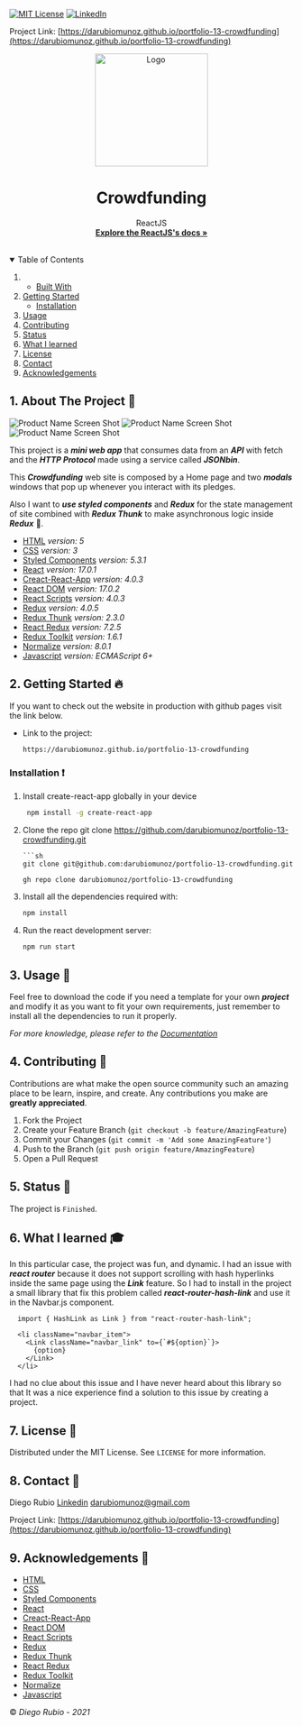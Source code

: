 [![MIT License][license-shield]][license-url]
[![LinkedIn][linkedin-shield]][linkedin-url]

<!-- PROJECT LOGO -->
Project Link: [https://darubiomunoz.github.io/portfolio-13-crowdfunding](https://darubiomunoz.github.io/portfolio-13-crowdfunding)
<br />
<p align="center">
  <a href="https://darubiomunoz.github.io/portfolio-13-crowdfunding">
    <img src="./src/assets/images/readme-logo.svg" alt="Logo" width="200" height="200">
  </a>
  <h1 align="center">Crowdfunding</h1>
  <p align="center">
    ReactJS
    <br />
    <a href="https://reactjs.org/docs/getting-started.html"><strong>Explore the ReactJS's docs »</strong></a>
    <br />
    <br />
  </p>
</p>

<!-- TABLE OF CONTENTS --> 
<details open="open">
  <summary>Table of Contents</summary>
  <ol>
    <li>
      <ul>
        <li><a href="#built-with">Built With</a></li>
      </ul>
    </li>
    <li>
      <a href="#getting-started">Getting Started</a>
      <ul>
        <li><a href="#installation">Installation</a></li>
      </ul>
    </li>
    <li><a href="#usage">Usage</a></li>
    <li><a href="#contributing">Contributing</a></li>
    <li><a href="#status">Status</a></li>
    <li><a href="#what-i-learned">What I learned</a></li>
    <li><a href="#license">License</a></li>
    <li><a href="#contact">Contact</a></li>
    <li><a href="#acknowledgements">Acknowledgements</a></li>
  </ol>
</details>

<!-- ABOUT THE PROJECT -->
## 1. About The Project :round_pushpin:

![Product Name Screen Shot][product-screenshot]
![Product Name Screen Shot][product-screenshot-frontend]
![Product Name Screen Shot][product-screenshot-mobile]

This project is a ***mini web app*** that consumes data from an ***API*** with fetch and the ***HTTP Protocol*** made using a service called ***JSONbin***.

This ***Crowdfunding*** web site is composed by a Home page and two ***modals*** windows that pop up whenever you interact with its pledges.

Also I want to ***use styled components*** and ***Redux*** for the state management of site combined with ***Redux Thunk*** to make asynchronous logic inside ***Redux*** :stars:.

* [HTML](https://developer.mozilla.org/en-US/docs/Web/Guide/HTML/HTML5) _version: 5_
* [CSS](https://developer.mozilla.org/en-US/docs/Web/CSS/Reference) _version: 3_
* [Styled Components](https://styled-components.com/) _version: 5.3.1_
* [React](https://reactjs.org/) _version: 17.0.1_
* [Creact-React-App](https://create-react-app.dev/) _version: 4.0.3_
* [React DOM](https://reactjs.org/docs/react-dom.html) _version: 17.0.2_
* [React Scripts](https://create-react-app.dev/docs/available-scripts/) _version: 4.0.3_
* [Redux](https://redux.js.org/) _version: 4.0.5_
* [Redux Thunk](https://redux.js.org/) _version: 2.3.0_
* [React Redux](https://react-redux.js.org/) _version: 7.2.5_
* [Redux Toolkit](https://redux-toolkit.js.org/) _version: 1.6.1_
* [Normalize](https://necolas.github.io/normalize.css/) _version: 8.0.1_
* [Javascript](https://developer.mozilla.org/en-US/docs/Web/javascript) _version: ECMAScript 6+_

<!-- GETTING STARTED -->
## 2. Getting Started :fire:

If you want to check out the website in production with github pages visit the link below.

* Link to the project:
  ```sh
  https://darubiomunoz.github.io/portfolio-13-crowdfunding
  ```

### Installation  :exclamation:

1. Install create-react-app globally in your device
   ```sh
    npm install -g create-react-app
   ```

2. Clone the repo
   git clone https://github.com/darubiomunoz/portfolio-13-crowdfunding.git
   ```
   ```sh
   git clone git@github.com:darubiomunoz/portfolio-13-crowdfunding.git
   ```
   ```sh
   gh repo clone darubiomunoz/portfolio-13-crowdfunding
   ```

3. Install all the dependencies required with:
   ```sh
   npm install
   ```

4. Run the react development server:
    ```sh
    npm run start
    ```
<!-- USAGE EXAMPLES -->
## 3. Usage :star2:

Feel free to download the code if you need a template for your own ***project*** and modify it as you want to fit your own requirements, just remember to install all the dependencies to run it properly.

_For more knowledge, please refer to the [Documentation](https://reactjs.org/)_

<!-- CONTRIBUTING -->
## 4. Contributing :tada:

Contributions are what make the open source community such an amazing place to be learn, inspire, and create. Any contributions you make are **greatly appreciated**.

1. Fork the Project
2. Create your Feature Branch (`git checkout -b feature/AmazingFeature`)
3. Commit your Changes (`git commit -m 'Add some AmazingFeature'`)
4. Push to the Branch (`git push origin feature/AmazingFeature`)
5. Open a Pull Request

<!-- Status -->
## 5. Status :memo:

The project is `Finished`.

<!-- WHAT I LEARNED -->
<!--
Use this section to recap over some of your major learnings while working through this project. Writing these out and providing code samples of areas you want to highlight is a great way to reinforce your own knowledge.
 -->
## 6. What I learned :mortar_board:

In this particular case, the project was fun, and dynamic. I had an issue with ***react router*** because it does not support scrolling with hash hyperlinks inside the same page using the ***Link*** feature. So I had to install in the project a small library that fix this problem called ***react-router-hash-link*** and use it in the Navbar.js component.

```
  import { HashLink as Link } from "react-router-hash-link";

  <li className="navbar_item">
    <Link className="navbar_link" to={`#${option}`}>
      {option}
    </Link>
  </li>
```

I had no clue about this issue and I have never heard about this library so that It was a nice experience find a solution to this issue by creating a project.

<!-- LICENSE -->
## 7. License :memo:

Distributed under the MIT License. See `LICENSE` for more information.

<!-- CONTACT -->
## 8. Contact :e-mail:

Diego Rubio
[Linkedin](https://www.linkedin.com/in/darmdev/)
darubiomunoz@gmail.com

Project Link: [https://darubiomunoz.github.io/portfolio-13-crowdfunding](https://darubiomunoz.github.io/portfolio-13-crowdfunding)

<!-- ACKNOWLEDGEMENTS -->
## 9. Acknowledgements :clap:


* [HTML](https://developer.mozilla.org/en-US/docs/Web/Guide/HTML/HTML5)
* [CSS](https://developer.mozilla.org/en-US/docs/Web/CSS/Reference)
* [Styled Components](https://styled-components.com/)
* [React](https://reactjs.org/)
* [Creact-React-App](https://create-react-app.dev/)
* [React DOM](https://reactjs.org/docs/react-dom.html)
* [React Scripts](https://create-react-app.dev/docs/available-scripts/)
* [Redux](https://redux.js.org/)
* [Redux Thunk](https://redux.js.org/)
* [React Redux](https://react-redux.js.org/)
* [Redux Toolkit](https://redux-toolkit.js.org/)
* [Normalize](https://necolas.github.io/normalize.css/)
* [Javascript](https://developer.mozilla.org/en-US/docs/Web/javascript)

:copyright: _Diego Rubio - 2021_

<!-- MARKDOWN LINKS & IMAGES -->
<!-- https://www.markdownguide.org/basic-syntax/#reference-style-links -->

[license-shield]: https://img.shields.io/github/license/othneildrew/Best-README-Template.svg?style=for-the-badge
[license-url]: https://github.com/darubiomunoz/portfolio-06-profilecardcomponent/blob/master/LICENSE
[linkedin-shield]: https://img.shields.io/badge/-LinkedIn-black.svg?style=for-the-badge&logo=linkedin&colorB=555
[linkedin-url]: https://www.linkedin.com/in/darmdev/
[product-screenshot]: ./src/assets/images/code.png/
[product-screenshot-frontend]: ./src/assets/images/screenshot_desktop.png
[product-screenshot-mobile]: ./src/assets/images/screenshot_mobile.png